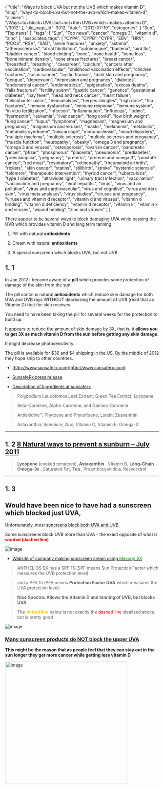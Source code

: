{
    "title": "Ways to block UVA but not the UVB which makes vitamin D",
    "slug": "ways-to-block-uva-but-not-the-uvb-which-makes-vitamin-d",
    "aliases": [
        "/Ways+to+block+UVA+but+not+the+UVB+which+makes+vitamin+D",
        "/3012"
    ],
    "tiki_page_id": 3012,
    "date": "2012-07-19",
    "categories": [
        "Sun",
        "Top news"
    ],
    "tags": [
        "Sun",
        "Top news",
        "cancer",
        "omega 3",
        "vitamin d",
        "zinc"
    ],
    "associated_tags": [
        "CYPA",
        "CYPB",
        "CYPR",
        "EBV",
        "HRV",
        "PCOS",
        "RSV",
        "SAD",
        "ankle fractures",
        "anxiety",
        "asthma",
        "atherosclerosis",
        "atrial fibrillation",
        "autoimmune",
        "bacteria",
        "bird flu",
        "bladder cancer",
        "blood clotting",
        "bone",
        "bone health",
        "bone loss",
        "bone mineral density",
        "bone stress fractures",
        "breast cancer",
        "breastfed",
        "breathing",
        "caesarean",
        "calcium",
        "cancers after vaccination",
        "cardiovascular",
        "childhood vaccination effects",
        "children fractures",
        "colon cancer",
        "cystic fibrosis",
        "dark skin and pregnancy",
        "dengue",
        "depression",
        "depression and pregnancy",
        "diabetes",
        "endometrial cancer",
        "endometriosis",
        "epigenetics",
        "excess deaths",
        "falls fractures",
        "fertility sperm",
        "gastric cancer",
        "genetics",
        "gestational diabetes",
        "hay fever",
        "head and neck cancer",
        "heart failure",
        "helicobacter pylori",
        "hemodialysis",
        "herpes shingles",
        "high dose",
        "hip fractures",
        "immune dysfunction",
        "immune response",
        "immune system",
        "in vitro fertilization",
        "infection",
        "inflammation",
        "influenza",
        "iodine",
        "ivermectin",
        "leukemia",
        "liver cancer",
        "long covid",
        "low birth weight",
        "lung cancer",
        "lupus",
        "lymphoma",
        "magnesium",
        "magnesium and pregnancy",
        "magnesium and viruses",
        "masks",
        "melanoma",
        "metabolic",
        "metabolic syndrome",
        "miscarriage",
        "mononucleosis",
        "mood disorders",
        "multiple myeloma",
        "multiple sclerosis",
        "multiple sclerosis and pregnancy",
        "muscle function",
        "neuropathy",
        "obesity",
        "omega 3 and pregnancy",
        "omega 3 and viruses",
        "osteoporosis",
        "ovarian cancer",
        "pancreatic cancer",
        "pfizer",
        "phosphorus",
        "placenta",
        "pneumonia",
        "prediabetes",
        "preeclampsia",
        "pregnancy",
        "preterm",
        "preterm and omega 3",
        "prostate cancer",
        "red meat",
        "respiratory",
        "retinopathy",
        "rheumatoid arthritis",
        "rickets",
        "skin cancer",
        "statins",
        "stillbirth",
        "stroke",
        "systemic sclerosis",
        "telomere",
        "therapeutic intervention",
        "thyroid cancer",
        "tuberculosis",
        "type 1 diabetes",
        "ultraviolet light",
        "urinary tract infection",
        "vaccination",
        "vaccination and pregnancy",
        "viral hepatitis",
        "virus",
        "virus and air pollution",
        "virus and cardiovascular",
        "virus and cognitive",
        "virus and dark skin",
        "virus meta analyses",
        "virus studies",
        "viruses and pregnancy",
        "viruses and vitamin d receptor",
        "vitamin d and viruses",
        "vitamin d binding",
        "vitamin d deficiency",
        "vitamin d receptor",
        "vitamin k",
        "vitamin k and viruses",
        "wound healing",
        "zinc and viruses"
    ]
}


There appear to be several ways to block damaging UVA while passing the UVB which provides vitamin D and long term tanning

1. Pill with natural  **antioxidents** 

1. Cream with natural  **antioxidents** 

1. A special sunscreen which blocks UVA, but not UVB

##  **1. 1** 

In Jan 2012 I became aware of a  **pill** which provides some protection of damage of the skin from the sun.

The pill contains natural  **antioxidents** which reduce skin damage for both UVA and UVB rays WITHOUT decreasing the amount of UVB (read that as Vitamin D) that the skin receives.

You need to have been taking the pill for several weeks for the protection to build up.

It appears to reduce the amount of skin damage by 3X, that is, it  **allows you to get 3X as much vitamin D from the sun before getting any skin damage.** 

It might decrease photosensitivity.

The pill is available for $30 and $4 shipping in the US. By the middle of 2012 they hope ship to other countries.

* [http://www.sunsaferx.com](http://www.sunsaferx.com)

* [SunsafeRx press release](http://www.prweb.com/releases/2012/1/prweb9130817.htm)

* [Description of Ingredients at sunsaferx](http://www.sunsaferx.com/science-scientific-research.htm) 

> Polypodium Leucotomos Leaf Extract; Green Tea Extract; Lycopene

> Beta-Carotene, Alpha-Carotene, and Gamma-Carotene

> Antioxidine™; Phytoene and Phytofluene; Lutein; Zeaxanthin

> Astaxanthin; Selenium; Zinc; Vitamin C; Vitamin E; Omega-3

---

##  **1. 2**  [8 Natural ways to prevent a sunburn – July 2011](/tags/8-natural-ways-to-prevent-a-sunburn-july-2011.html)

>  **Lycopene** (cooked tomatoes),  **Astaxanthin** , Vitamin D,  **Long-Chain Omega-3s** , Saturated Fat,  **Tea** , Proanthocyanidins, Resveratrol

---

##  **1. 3** 

## Would have been nice to have had a sunscreen which blocked just UVA,

Unfortunately, most [suncreens block both UVA and UVB](/tags/suncreens-block-both-uva-and-uvb.html)

Some sunscreens block UVB more than UVA - the exact opposite of what is  **<span style="color:#F00;">wanted (dashed line)</span>** 

<img src="/attachments/d3.mock.jpg" alt="image"> 

* [Website of company making sunscreen cream using <span style="color:#090;">Mexoryl SX</span> ](http://www.anthelios.com/anthelios-uvraydamage.html)

> ANTHELIOS SX has a SPF 15 (SPF means Sun Protection Factor which measures the UVB protection level) 

> and a PFA 15 (PFA means  **Protection Factor UVA**  which measures the UVA protection level)

>  **Nice Spectra: Allows the Vitamin D and tanning of UVB, but blocks UVA** 

> The  **<span style="color:#FC0;">dotted line</span>**  below is not exactly the <span style="color:#F00;">dashed line</span> idealized above, but is pretty good

<img src="https://d378j1rmrlek7x.cloudfront.net/attachments/jpeg/anthelios-sx.jpg" alt="image" style="max-width: 500px;">

### [Many sunscreen products do NOT block the upper UVA](http://www.rmsunscreen.com/productspecs.aspx)

 **This might be the reason that as people feel that they can stay out in the sun longer they get more cancer while getting less vitamin D** 

<img src="https://d378j1rmrlek7x.cloudfront.net/attachments/png/uv-ingredient-chart.png" alt="image" width="400">
